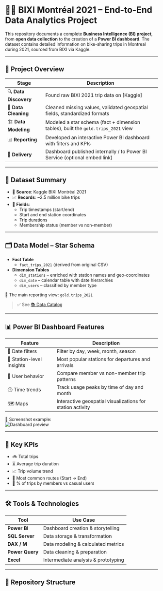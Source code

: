 # 🚴‍♂️ BIXI Montréal 2021 – End-to-End Data Analytics Project

This repository documents a complete **Business Intelligence (BI) project**, from **open data collection** to the creation of a **Power BI dashboard**. The dataset contains detailed information on bike-sharing trips in Montreal during 2021, sourced from BIXI via Kaggle.

---

## 📌 Project Overview

| Stage | Description |
|-------|-------------|
| 🔍 **Data Discovery** | Found raw BIXI 2021 trip data on [Kaggle]                                        |
| 🧹 **Data Cleaning** | Cleaned missing values, validated geospatial fields, standardized formats         |
| 🏗️ **Data Modeling** | Modeled a star schema (fact + dimension tables), built the `gold.trips_2021` view |
| 📊 **Reporting** | Developed an interactive Power BI dashboard with filters and KPIs                     |
| 🚀 **Delivery** | Dashboard published internally / to Power BI Service (optional embed link)             |

---

## 🧾 Dataset Summary

- 📁 **Source**: Kaggle BIXI Montréal 2021  
- 📈 **Records**: ~2.5 million bike trips  
- 📍 **Fields**:
  - Trip timestamps (start/end)
  - Start and end station coordinates
  - Trip durations
  - Membership status (member vs non-member)

---

## 🗂️ Data Model – Star Schema

- **Fact Table**
  - `fact_trips_2021` (derived from original CSV)
- **Dimension Tables**
  - `dim_stations` – enriched with station names and geo-coordinates
  - `dim_date` – calendar table with date hierarchies
  - `dim_users` – classified by member type

🧮 The main reporting view: `gold.trips_2021`

> ✅ See [📚 Data Catalog](./docs/data_catalog.md)

---

## 📊 Power BI Dashboard Features

| Feature | Description |
|---------|-------------|
| 📆 Date filters | Filter by day, week, month, season                          |
| 📍 Station-level insights | Most popular stations for departures and arrivals |
| 👥 User behavior | Compare member vs non-member trip patterns                 |
| 🕓 Time trends | Track usage peaks by time of day and month                   |
| 🗺️ Maps | Interactive geospatial visualizations for station activity          |

📎 Screenshot example:  
![Dashboard preview](./assets/dashboard_preview.png)

---

## 🧠 Key KPIs

- 🚲 Total trips  
- ⏳ Average trip duration  
- 📈 Trip volume trend  
- 🔁 Most common routes (Start → End)  
- 👤 % of trips by members vs casual users

---

## 🛠️ Tools & Technologies

| Tool           | Use Case                              |
|----------------|---------------------------------------|
| **Power BI**   | Dashboard creation & storytelling     |
| **SQL Server** | Data storage & transformation         |
| **DAX / M**     | Data modeling & calculated metrics   |
| **Power Query**| Data cleaning & preparation           |
| **Excel**      | Intermediate analysis & prototyping   |

---

## 📁 Repository Structure


